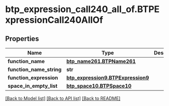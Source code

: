 # btp_expression_call240_all_of.BTPExpressionCall240AllOf

## Properties
Name | Type | Description | Notes
------------ | ------------- | ------------- | -------------
**function_name** | [**btp_name261.BTPName261**](BTPName261.md) |  | [optional] 
**function_name_string** | **str** |  | [optional] 
**function_expression** | [**btp_expression9.BTPExpression9**](BTPExpression9.md) |  | [optional] 
**space_in_empty_list** | [**btp_space10.BTPSpace10**](BTPSpace10.md) |  | [optional] 

[[Back to Model list]](../README.md#documentation-for-models) [[Back to API list]](../README.md#documentation-for-api-endpoints) [[Back to README]](../README.md)



